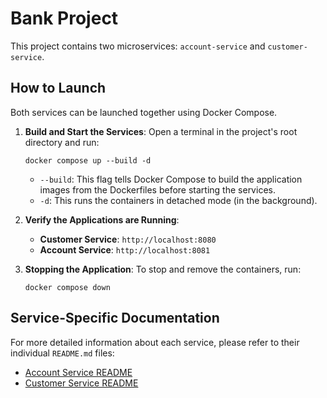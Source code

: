 # Bank Project

This project contains two microservices: `account-service` and `customer-service`.

## How to Launch

Both services can be launched together using Docker Compose.

1.  **Build and Start the Services**: Open a terminal in the project's root directory and run:
    ```shell
    docker compose up --build -d
    ```
    * `--build`: This flag tells Docker Compose to build the application images from the Dockerfiles before starting the services.
    * `-d`: This runs the containers in detached mode (in the background).

2.  **Verify the Applications are Running**:
    *   **Customer Service**: `http://localhost:8080`
    *   **Account Service**: `http://localhost:8081`

3.  **Stopping the Application**: To stop and remove the containers, run:
    ```shell
    docker compose down
    ```

## Service-Specific Documentation

For more detailed information about each service, please refer to their individual `README.md` files:

*   [Account Service README](account-service/README.md)
*   [Customer Service README](customer-service/README.md)
